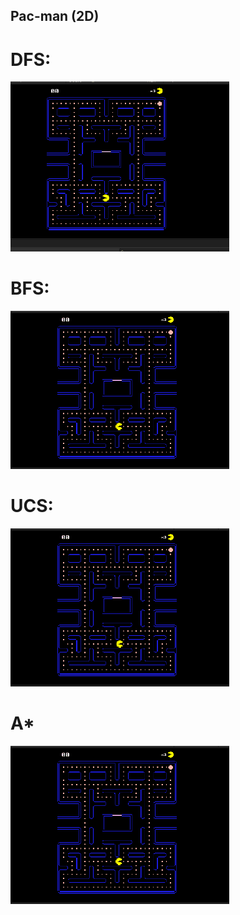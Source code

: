 ## Pac-man (2D)
# DFS:
<img src="DFS.gif" width="350"/>

# BFS:
<img src="BFS.gif" width="350"/>

# UCS:
<img src="UCS.gif" width="350"/>

# A*
<img src="AStar.gif" width="350"/>


